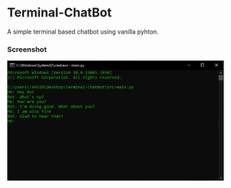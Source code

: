 # Terminal-ChatBot

<p>A simple terminal based chatbot using vanilla pyhton.</p>

### Screenshot
<img src="screenshots/img-1.png">